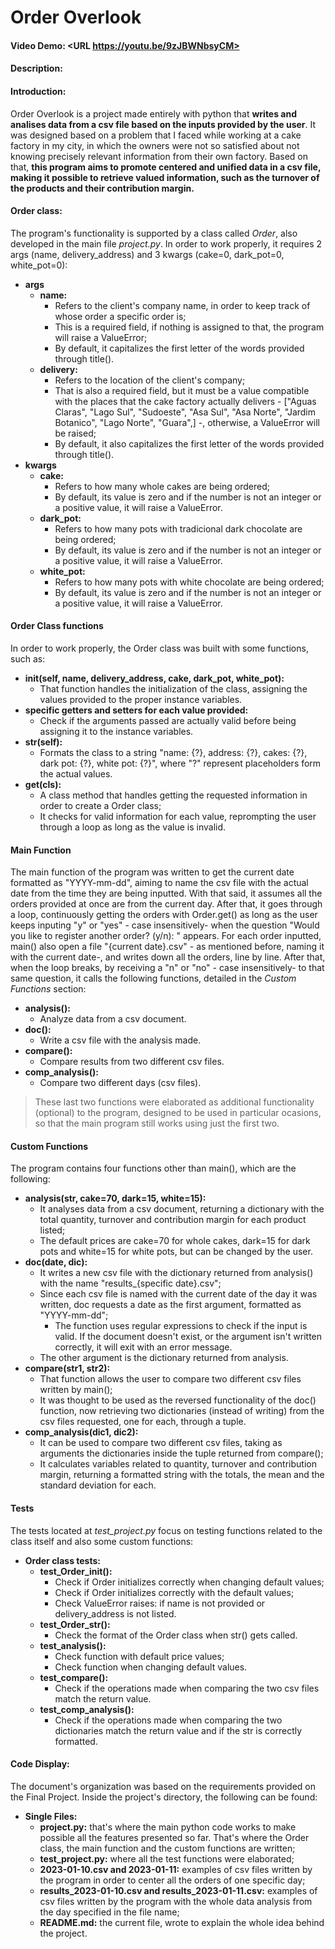 # Order Overlook
#### Video Demo:  <URL https://youtu.be/9zJBWNbsyCM>
#### Description:
#### Introduction:
Order Overlook is a project made entirely with python that **writes and analises data from a csv file based on the inputs provided by the user**. It was designed based on a problem that I faced while working at a cake factory in my city, in which the owners were not so satisfied about not knowing precisely relevant information from their own factory. Based on that, **this program aims to promote centered and unified data in a csv file, making it possible to retrieve valued information, such as the turnover of the products and their contribution margin.**

#### Order class:
The program's functionality is supported by a class called *Order*, also developed in the main file *project.py*. In order to work properly, it requires 2 args (name, delivery_address) and 3 kwargs (cake=0, dark_pot=0, white_pot=0):

- **args**
    - **name:**
        - Refers to the client's company name, in order to keep track of whose order a specific order is;
        - This is a required field, if nothing is assigned to that, the program will raise a ValueError;
        - By default, it capitalizes the first letter of the words provided through title().
    - **delivery:**
        - Refers to the location of the client's company;
        - That is also a required field, but it must be a value compatible with the places that the cake factory actually delivers - ["Aguas Claras",
            "Lago Sul",
            "Sudoeste",
            "Asa Sul",
            "Asa Norte",
            "Jardim Botanico",
            "Lago Norte",
            "Guara",] -, otherwise, a ValueError will be raised;
        - By default, it also capitalizes the first letter of the words provided through title().
- **kwargs**
    - **cake:**
        - Refers to how many whole cakes are being ordered;
        - By default, its value is zero and if the number is not an integer or a positive value, it will raise a ValueError.
    - **dark_pot:**
        - Refers to how many pots with tradicional dark chocolate are being ordered;
        - By default, its value is zero and if the number is not an integer or a positive value, it will raise a ValueError.
    - **white_pot:**
        - Refers to how many pots with white chocolate are being ordered;
        - By default, its value is zero and if the number is not an integer or a positive value, it will raise a ValueError.

#### Order Class functions
In order to work properly, the Order class was built with some functions, such as:

- **init(self, name, delivery_address, cake, dark_pot, white_pot):**
    - That function handles the initialization of the class, assigning the values provided to the proper instance variables.
- **specific getters and setters for each value provided:**
    - Check if the arguments passed are actually valid before being assigning it to the instance variables.
- **str(self):**
    - Formats the class to a string "name: {?}, address: {?}, cakes: {?}, dark pot: {?}, white pot: {?}", where "?" represent placeholders form the actual values.
- **get(cls):**
    - A class method that handles getting the requested information in order to create a Order class;
    - It checks for valid information for each value, reprompting the user through a loop as long as the value is invalid.

#### Main Function
The main function of the program was written to get the current date formatted as "YYYY-mm-dd", aiming to name the csv file with the actual date from the time they are being inputted. With that said, it assumes all the orders provided at once are from the current day. After that, it goes through a loop, continuously getting the orders with Order.get() as long as the user keeps inputing "y" or "yes" - case insensitively- when the question "Would you like to register another order? (y/n): " appears. For each order inputted, main() also open a file "{current date}.csv" - as mentioned before, naming it with the current date-, and writes down all the orders, line by line. After that, when the loop breaks, by receiving a "n" or "no" - case insensitively- to that same question, it calls the following functions, detailed in the *Custom Functions* section:

- **analysis():**
    - Analyze data from a csv document.
- **doc():**
    - Write a csv file with the analysis made.
- **compare():**
    - Compare results from two different csv files.
- **comp_analysis():**
    - Compare two different days (csv files).

> These last two functions were elaborated as additional functionality (optional) to the program, designed to be used in particular ocasions, so that the main program still works using just the first two.

#### Custom Functions
The program contains four functions other than main(), which are the following:

- **analysis(str, cake=70, dark=15, white=15):**
    - It analyses data from a csv document, returning a dictionary with the total quantity, turnover and contribution margin for each product listed;
    - The default prices are cake=70 for whole cakes, dark=15 for dark pots and white=15 for white pots, but can be changed by the user.
- **doc(date, dic):**
    - It writes a new csv file with the dictionary returned from analysis() with the name "results_{specific date}.csv";
    - Since each csv file is named with the current date of the day it was written, doc requests a date as the first argument, formatted as "YYYY-mm-dd";
        - The function uses regular expressions to check if the input is valid. If the document doesn't exist, or the argument isn't written correctly, it will exit with an error message.
    - The other argument is the dictionary returned from analysis.
- **compare(str1, str2):**
    - That function allows the user to compare two different csv files written by main();
    - It was thought to be used as the reversed functionality of the doc() function, now retrieving two dictionaries (instead of writing) from the csv files requested, one for each, through a tuple.
- **comp_analysis(dic1, dic2):**
    - It can be used to compare two different csv files, taking as arguments the dictionaries inside the tuple returned from compare();
    - It calculates variables related to quantity, turnover and contribution margin, returning a formatted string with the totals, the mean and the standard deviation for each.

#### Tests
The tests located at *test_project.py* focus on testing functions related to the class itself and also some custom functions:

- **Order class tests:**
    - **test_Order_init():**
        - Check if Order initializes correctly when changing default values;
        - Check if Order initializes correctly with the default values;
        - Check ValueError raises: if name is not provided or delivery_address is not listed.
    - **test_Order_str():**
        - Check the format of the Order class when str() gets called.
    - **test_analysis():**
        - Check function with default price values;
        - Check function when changing default values.
    - **test_compare():**
        - Check if the operations made when comparing the two csv files match the return value.
    - **test_comp_analysis():**
        - Check if the operations made when comparing the two dictionaries match the return value and if the str is correctly formatted.

#### Code Display:
The document's organization was based on the requirements provided on the Final Project. Inside the project's directory, the following can be found:

- **Single Files:**
  - **project.py:** that's where the main python code works to make possible all the features presented so far. That's where the Order class, the main function and the custom functions are written;
  - **test_project.py:** where all the test functions were elaborated;
  - **2023-01-10.csv and 2023-01-11:** examples of csv files written by the program in order to center all the orders of one specific day;
  - **results_2023-01-10.csv and results_2023-01-11.csv:** examples of csv files written by the program with the whole data analysis from the day specified in the file name;
  - **README.md:** the current file, wrote to explain the whole idea behind the project.